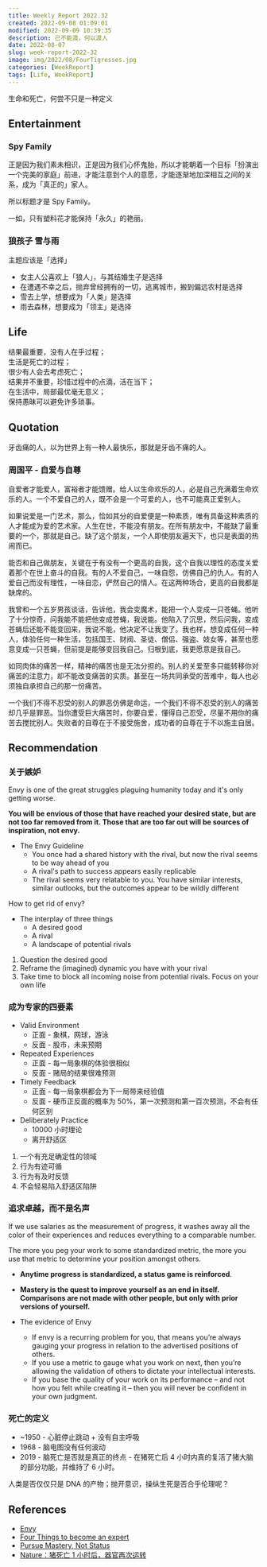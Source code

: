 ```yaml
---
title: Weekly Report 2022.32
created: 2022-09-08 01:09:01
modified: 2022-09-09 10:39:35
description: 己不能渡，何以渡人
date: 2022-08-07
slug: week-report-2022-32
image: img/2022/08/FourTigresses.jpg
categories: [WeekReport]
tags: [Life, WeekReport]
---
```


生命和死亡，何尝不只是一种定义

## Entertainment

### Spy Family

正是因为我们素未相识，正是因为我们心怀鬼胎，所以才能朝着一个目标「扮演出一个完美的家庭」前进，才能注意到个人的意愿，才能逐渐地加深相互之间的关系，成为「真正的」家人。

所以标题才是 Spy Family。

一如，只有塑料花才能保持「永久」的艳丽。

### 狼孩子 雪与雨

主题应该是「选择」

- 女主人公喜欢上「狼人」，与其结婚生子是选择
- 在遭遇不幸之后，抛弃曾经拥有的一切，逃离城市，搬到偏远农村是选择
- 雪去上学，想要成为「人类」是选择
- 雨去森林，想要成为「领主」是选择

## Life

结果最重要，没有人在乎过程；  
生活是死亡的过程；  
很少有人会去考虑死亡；  
结果并不重要，珍惜过程中的点滴，活在当下；  
在生活中，局部最优毫无意义；  
保持愚昧可以避免许多琐事。

## Quotation

牙齿痛的人，以为世界上有一种人最快乐，那就是牙齿不痛的人。

### 周国平 - 自爱与自尊

自爱者才能爱人，富裕者才能馈赠。给人以生命欢乐的人，必是自己充满着生命欢乐的人。一个不爱自己的人，既不会是一个可爱的人，也不可能真正爱别人。

如果说爱是一门艺术，那么，恰如其分的自爱便是一种素质，唯有具备这种素质的人才能成为爱的艺术家。人生在世，不能没有朋友。在所有朋友中，不能缺了最重要的一个，那就是自己。缺了这个朋友，一个人即使朋友遍天下，也只是表面的热闹而已。

能否和自己做朋友，关键在于有没有一个更高的自我，这个自我以理性的态度关爱着那个在世上奋斗的自我。有的人不爱自己，一味自怨，仿佛自己的仇人。有的人爱自己而没有理性，一味自恋，俨然自己的情人。在这两种场合，更高的自我都是缺席的。

我曾和一个五岁男孩谈话，告诉他，我会变魔术，能把一个人变成一只苍蝇。他听了十分惊奇，问我能不能把他变成苍蝇，我说能。他陷入了沉思，然后问我，变成苍蝇后还能不能变回来，我说不能，他决定不让我变了。我也样，想变成任何一种人，体验任何一种生活，包括国王、财阀、圣徒、僧侣、强盗、妓女等，甚至也愿意变成一只苍蝇，但前提是能够变回我自己。归根到底，我更愿意是我自己。

如同肉体的痛苦一样，精神的痛苦也是无法分担的。别人的关爱至多只能转移你对痛苦的注意力，却不能改变痛苦的实质。甚至在一场共同承受的苦难中，每人也必须独自承担自己的那一份痛苦。

一个我们不得不忍受的别人的罪恶仿佛是命运，一个我们不得不忍受的别人的痛苦却几乎是罪恶。当你遭受巨大痛苦时，你要自爱，懂得自己忍受，尽量不用你的痛苦去搅扰别人。失败者的自尊在于不接受施舍，成功者的自尊在于不以施主自居。

## Recommendation

### 关于嫉妒

Envy is one of the great struggles plaguing humanity today and it's only getting worse.

**You will be envious of those that have reached your desired state, but are not too far removed from it. Those that are too far out will be sources of inspiration, not envy.**

- The Envy Guideline
  - You once had a shared history with the rival, but now the rival seems to be way ahead of you
  - A rival's path to success appears easily replicable
  - The rival seems very relatable to you. You have similar interests, similar outlooks, but the outcomes appear to be wildly different

How to get rid of envy?

- The interplay of three things
  - A desired good
  - A rival
  - A landscape of potential rivals

1. Question the desired good
2. Reframe the (imagined) dynamic you have with your rival
3. Take time to block all incoming noise from potential rivals. Focus on your own life

### 成为专家的四要素

- Valid Environment
  - 正面 - 象棋，网球，游泳
  - 反面 - 股市，未来预期
- Repeated Experiences
  - 正面 - 每一局象棋的体验很相似
  - 反面 - 赌局的结果很难预测
- Timely Feedback
  - 正面 - 每一局象棋都会为下一局带来经验值
  - 反面 - 硬币正反面的概率为 50%，第一次预测和第一百次预测，不会有任何区别
- Deliberately Practice
  - 10000 小时理论
  - 离开舒适区

1. 一个有充足确定性的领域
2. 行为有迹可循
3. 行为有及时反馈
4. 不会轻易陷入舒适区陷阱

### 追求卓越，而不是名声

If we use salaries as the measurement of progress, it washes away all the color of their experiences and reduces everything to a comparable number.

The more you peg your work to some standardized metric, the more you use that metric to determine your position amongst others.

- **Anytime progress is standardized, a status game is reinforced**.
- **Mastery is the quest to improve yourself as an end in itself. Comparisons are not made with other people, but only with prior versions of yourself.**

- The evidence of Envy
  - If envy is a recurring problem for you, that means you’re always gauging your progress in relation to the advertised positions of others.
  - If you use a metric to gauge what you work on next, then you’re allowing the validation of others to dictate your intellectual interests.
  - If you base the quality of your work on its performance – and not how you felt while creating it – then you will never be confident in your own judgment.

### 死亡的定义

- ~1950 - 心脏停止跳动 + 没有自主呼吸
- 1968 - 脑电图没有任何波动
- 2019 - 脑死亡是否就是真正的终点 - 在猪死亡后 4 小时内真的复活了猪大脑的部分功能，并维持了 6 小时。

人类是否仅仅只是 DNA 的产物；抛开意识，操纵生死是否合乎伦理呢？

## References

- [Envy](https://moretothat.com/envy/)
- [Four Things to become an expert](https://www.youtube.com/watch?v=5eW6Eagr9XA)
- [Pursue Mastery, Not Status](https://moretothat.com/pursue-mastery-not-status/)
- [Nature：猪死亡 1 小时后，器官再次运转](https://www.qbitai.com/2022/08/36620.html)
